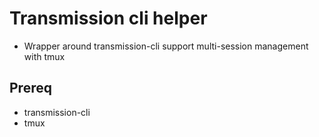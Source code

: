 # Transmission cli helper

- Wrapper around transmission-cli support multi-session management with tmux

## Prereq
- transmission-cli
- tmux
